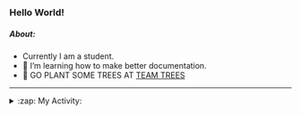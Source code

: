 ### Hello World!

##### About:
- Currently I am a student.
- 🌱 I’m learning how to make better documentation.
- 🌱 GO PLANT SOME TREES AT [TEAM TREES](https://teamtrees.org/)

---
<details>
  <summary>:zap: My Activity:</summary>
  
<!--START_SECTION:waka-->
![Code Time](http://img.shields.io/badge/Code%20Time-1%2C135%20hrs%2037%20mins-blue)

**I'm a Night 🦉** 

```text
🌞 Morning                1343 commits        ██░░░░░░░░░░░░░░░░░░░░░░░   09.02 % 
🌆 Daytime                5333 commits        █████████░░░░░░░░░░░░░░░░   35.81 % 
🌃 Evening                4282 commits        ███████░░░░░░░░░░░░░░░░░░   28.75 % 
🌙 Night                  3934 commits        ███████░░░░░░░░░░░░░░░░░░   26.42 % 
```
📅 **I'm Most Productive on Wednesday** 

```text
Monday                   2255 commits        ████░░░░░░░░░░░░░░░░░░░░░   15.14 % 
Tuesday                  1917 commits        ███░░░░░░░░░░░░░░░░░░░░░░   12.87 % 
Wednesday                3462 commits        ██████░░░░░░░░░░░░░░░░░░░   23.25 % 
Thursday                 1820 commits        ███░░░░░░░░░░░░░░░░░░░░░░   12.22 % 
Friday                   1443 commits        ██░░░░░░░░░░░░░░░░░░░░░░░   09.69 % 
Saturday                 1334 commits        ██░░░░░░░░░░░░░░░░░░░░░░░   08.96 % 
Sunday                   2661 commits        ████░░░░░░░░░░░░░░░░░░░░░   17.87 % 
```


📊 **This Week I Spent My Time On** 

```text
🔥 Editors: 
VS Code                  2 hrs 41 mins       █████████████████████████   100.00 % 

🐱‍💻 Projects: 
praise                   1 hr 21 mins        █████████████░░░░░░░░░░░░   50.59 % 
gfg-frontend             1 hr 19 mins        ████████████░░░░░░░░░░░░░   49.41 % 
```


 Last Updated on 15/06/2023 20:07:54 UTC
<!--END_SECTION:waka-->
</details>
